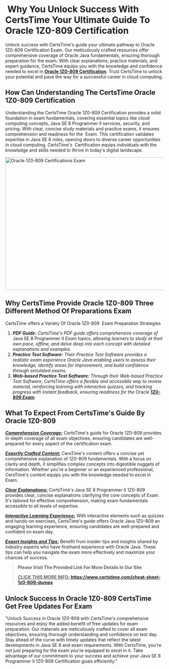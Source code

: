 <h1><strong> Why You Unlock Success With CertsTime Your Ultimate Guide To Oracle 1Z0-809</strong><strong> Certification</strong></h1>

<p>Unlock success with CertsTime's guide your ultimate pathway to Oracle 1Z0-809 Certification Exam. Our meticulously crafted resources offer comprehensive coverage of Oracle Java fundamentals, ensuring thorough preparation for the exam. With clear explanations, practice materials, and expert guidance, CertsTime equips you with the knowledge and confidence needed to excel in <strong><a href="https://www.certstime.com/cheat-sheet-oracle-dumps">Oracle 1Z0-809 Certification</a></strong>. Trust CertsTime to unlock your potential and pave the way for a successful career in cloud computing.</p>

<h2><strong>How Can Understanding The CertsTime Oracle 1Z0-809 Certification</strong></h2>

<p>Understanding the CertsTime Oracle 1Z0-809 Certification provides a solid foundation in exam fundamentals, covering essential topics like cloud computing concepts, Java SE 8 Programmer II services, security, and pricing. With clear, concise study materials and practice exams, it ensures comprehension and readiness for the  Exam. This certification validates expertise in Java SE 8 roles, opening doors to diverse career opportunities in cloud computing. CertsTime's  Certification equips individuals with the knowledge and skills needed to thrive in today's digital landscape.</p>

<p><a href="https://i.imgur.com/6HV165W.jpeg"><img alt="Oracle 1Z0-809 Certifications Exam" src="https://i.imgur.com/6HV165W.jpeg" style="width: 750px; height: 422px;" /></a></p>

<h2><strong>Why CertsTime Provide Oracle 1Z0-809 Three Different Method Of Preparations Exam</strong></h2>

<p>CertsTime offers a Variety Of Oracle 1Z0-809  Exam Preparation Strategies</p>

<ol>
	<li><em><strong>PDF Guide:</strong> CertsTime's PDF guide offers comprehensive coverage of </em>Java SE 8 Programmer II<em> Exam topics, allowing learners to study at their own pace, offline, and delve deep into each concept with detailed explanations and examples.</em></li>
	<li><em><strong>Practice Test Software:</strong> Their Practice Test Software provides a realistic exam experience Oracle Java enabling users to assess their knowledge, identify areas for improvement, and build confidence through simulated exams.</em></li>
	<li><em><strong>Web-based Practice Test Software:</strong> Through their Web-based Practice Test Software, CertsTime offers a flexible and accessible way to review material, reinforcing learning with interactive quizzes, and tracking progress with instant feedback, ensuring readiness for the </em>Oracle <strong><a href="https://www.certstime.com/questions/oracle/1z0-809-exam">1Z0-809</a></strong><em><strong><a href="https://www.certstime.com/questions/oracle/1z0-809-exam"> Exam</a></strong>.</em></li>
</ol>

<h2><strong>What To Expect From CertsTime's Guide By Oracle 1Z0-809</strong></h2>

<p><u><em><strong>Comprehensive Coverage:</strong></em></u> CertsTime's guide for Oracle 1Z0-809 provides in-depth coverage of all exam objectives, ensuring candidates are well-prepared for every aspect of the certification exam. </p>

<p><u><em><strong>Expertly Crafted Content:</strong></em></u> CersTime's content offers a concise yet comprehensive explanation of 1Z0-809 fundamentals. With a focus on clarity and depth, it simplifies complex concepts into digestible nuggets of information. Whether you're a beginner or an experienced professional, CersTime's content equips you with the knowledge needed to excel in Exam. </p>

<p><em><u><strong>Clear Explanations:</strong></u></em> CertsTime's Java SE 8 Programmer II 1Z0-809 provides clear, concise explanations clarifying the core concepts of Exam. It's tailored for effective comprehension, making exam fundamentals accessible to all levels of expertise.</p>

<p><u><em><strong>Interactive Learning Experience:</strong></em></u> With interactive elements such as quizzes and hands-on exercises, CertsTime's guide offers Oracle Java 1Z0-809 an engaging learning experience, ensuring candidates are well-prepared and confident on exam day.</p>

<p><u><em><strong>Expert Insights and Tips:</strong></em></u> Benefit from insider tips and insights shared by industry experts who have firsthand experience with Oracle Java. These tips can help you navigate the exam more effectively and maximize your chances of success.</p>

<blockquote>
<p><meta name="generator" content="quillbot-pphr" /><strong>Please Visit The Provided Link For More Details In Our Site</strong></p>

<p><b><u>CLICK THIS MORE INFO: </u><a href="https://www.certstime.com/cheat-sheet-1z0-809-dumps">https://www.certstime.com/cheat-sheet-1z0-809-dumps</a></b></p>
</blockquote>

<h2><strong>Unlock Success In Oracle 1Z0-809 CertsTime Get Free Updates For Exam</strong></h2>

<p>"Unlock Success in Oracle 1Z0-809 with CertsTime's comprehensive resources and enjoy the added benefit of free updates for exam preparation. Our materials are meticulously crafted to cover all exam objectives, ensuring thorough understanding and confidence on test day. Stay ahead of the curve with timely updates that reflect the latest developments in Java SE 8 and exam requirements. With CertsTime, you're not just preparing for the exam you're equipped to excel in it. Take advantage of our commitment to your success and achieve your Java SE 8 Programmer II 1Z0-809 Certification goals efficiently."</p>
